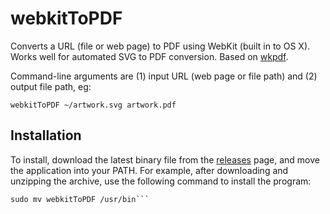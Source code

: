 # webkitToPDF

Converts a URL (file or web page) to PDF using WebKit (built in to OS X). Works well for automated SVG to PDF conversion. Based on [wkpdf](https://github.com/plessl/wkpdf).

Command-line arguments are (1) input URL (web page or file path) and (2) output file path, eg:

`webkitToPDF ~/artwork.svg artwork.pdf`

## Installation

To install, download the latest binary file from the [releases](https://github.com/nspies/webkitToPDF/releases/latest) page, and move the application into your PATH. For example, after downloading and unzipping the archive, use the following command to install the program:

```cd webkitToPDF
sudo mv webkitToPDF /usr/bin```
